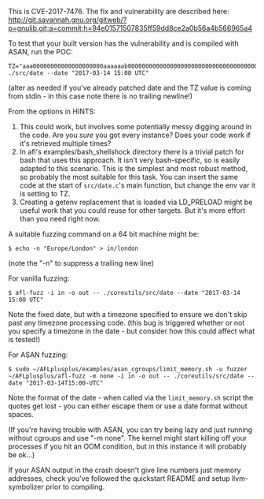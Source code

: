 This is CVE-2017-7476. The fix and vulnerability are described here:
http://git.savannah.gnu.org/gitweb/?p=gnulib.git;a=commit;h=94e01571507835ff59dd8ce2a0b56a4b566965a4

To test that your built version has the vulnerability and is compiled with ASAN, run the POC:

    TZ="aaa00000000000000000000aaaaaab00000000000000000000000000000000000000000000000000000000000000000000000000000000000000000" ./src/date --date "2017-03-14 15:00 UTC"

(alter as needed if you've already patched date and the TZ value is coming from stdin - in this case note there is no
trailing newline!)

From the options in HINTS:

1.  This could work, but involves some potentially messy digging around in the code. Are you _sure_ you got every
    instance? Does your code work if it's retrieved multiple times?
2.  In afl's examples/bash_shellshock directory there is a trivial patch for bash that uses this approach. It isn't very
    bash-specific, so is easily adapted to this scenario. This is the simplest and most robust method, so probably the
    most suitable for this task. You can insert the same code at the start of `src/date.c`'s main function, but change
    the env var it is setting to TZ.
3.  Creating a getenv replacement that is loaded via LD_PRELOAD might be useful work that you could reuse for other
    targets. But it's more effort than you need right now.

A suitable fuzzing command on a 64 bit machine might be:

    $ echo -n "Europe/London" > in/london

(note the "-n" to suppress a trailing new line)

For vanilla fuzzing:

    $ afl-fuzz -i in -o out -- ./coreutils/src/date --date "2017-03-14 15:00 UTC"

Note the fixed date, but with a timezone specified to ensure we don't skip past any timezone processing code. (this bug
is triggered whether or not you specify a timezone in the date - but consider how this could affect what is tested!)

For ASAN fuzzing:

    $ sudo ~/AFLplusplus/examples/asan_cgroups/limit_memory.sh -u fuzzer ~/AFLplusplus/afl-fuzz -m none -i in -o out -- ./coreutils/src/date --date "2017-03-14T15:00-UTC"

Note the format of the date - when called via the `limit_memory.sh` script the quotes get lost - you can either escape
them or use a date format without spaces.

(If you're having trouble with ASAN, you can try being lazy and just running without cgroups and use "-m none". The
kernel might start killing off your processes if you hit an OOM condition, but in this instance it will probably be
ok...)

If your ASAN output in the crash doesn't give line numbers just memory addresses, check you've followed the quickstart
README and setup llvm-symbolizer prior to compiling.
